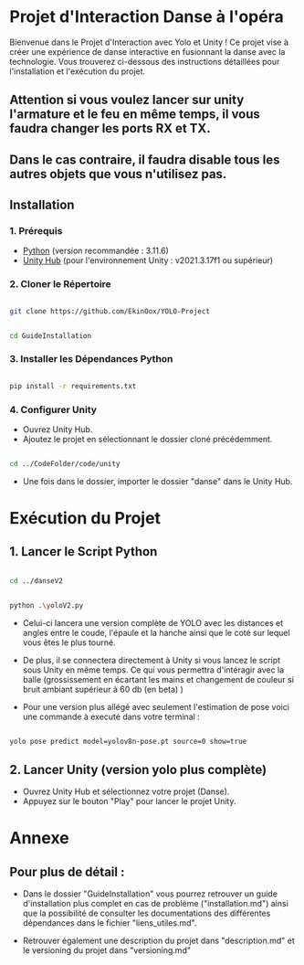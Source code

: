 # Projet d'Interaction Danse à l'opéra

Bienvenue dans le Projet d'Interaction avec Yolo et Unity ! Ce projet vise à créer une expérience de danse interactive en fusionnant la danse avec la technologie. Vous trouverez ci-dessous des instructions détaillées pour l'installation et l'exécution du projet.

## Attention si vous voulez lancer sur unity l'armature et le feu en même temps, il vous faudra changer les ports RX et TX.
## Dans le cas contraire, il faudra disable tous les autres objets que vous n'utilisez pas. 

## Installation

### 1. Prérequis

- [Python](https://www.python.org/downloads/) (version recommandée : 3.11.6)
- [Unity Hub](https://unity3d.com/get-unity/download) (pour l'environnement Unity : v2021.3.17f1 ou supérieur)

### 2. Cloner le Répertoire

```bash

git clone https://github.com/EkinOox/YOLO-Project

```

```bash

cd GuideInstallation

```

### 3. Installer les Dépendances Python

```bash

pip install -r requirements.txt

```

### 4. Configurer Unity

- Ouvrez Unity Hub.
- Ajoutez le projet en sélectionnant le dossier cloné précédemment.

```bash

cd ../CodeFolder/code/unity

```
- Une fois dans le dossier, importer le dossier "danse" dans le Unity Hub.

# Exécution du Projet

## 1. Lancer le Script Python

```bash

cd ../danseV2

```

```bash

python .\yoloV2.py

```
- Celui-ci lancera une version complète de YOLO avec les distances et angles entre le coude, l'épaule et la hanche ainsi que le coté sur lequel vous êtes le plus tourné.

- De plus, il se connectera directement à Unity si vous lancez le script sous Unity en même temps. Ce qui vous permettra d'intéragir avec la balle (grossissement en écartant les mains et changement de couleur si bruit ambiant supérieur à 60 db (en beta) )

- Pour une version plus allégé avec seulement l'estimation de pose voici une commande à executé dans votre terminal : 

```bash 

yolo pose predict model=yolov8n-pose.pt source=0 show=true

```
## 2. Lancer Unity (version yolo plus complète) 

- Ouvrez Unity Hub et sélectionnez votre projet (Danse).
- Appuyez sur le bouton "Play" pour lancer le projet Unity.

# Annexe 

## Pour plus de détail :

- Dans le dossier "GuideInstallation" vous pourrez retrouver un guide d'installation plus complet en cas de problème ("installation.md") ainsi que la possibilité de consulter les documentations des différentes dépendances dans le fichier "liens_utiles.md".

- Retrouver également une description du projet dans "description.md" et le versioning du projet dans "versioning.md"
